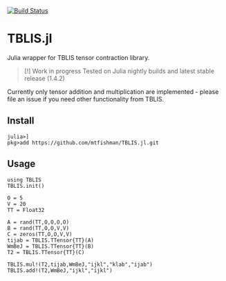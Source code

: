 [![Build Status](https://travis-ci.com/FermiQC/TBLIS.jl.svg?branch=master)](https://travis-ci.com/FermiQC/TBLIS.jl)
# TBLIS.jl
Julia wrapper for TBLIS tensor contraction library.

> [!] Work in progress
> Tested on Julia nightly builds and latest stable release (1.4.2) 

Currently only tensor addition and multiplication are implemented - please file an issue if you need 
other functionality from TBLIS.

## Install
```
julia>]
pkg>add https://github.com/mtfishman/TBLIS.jl.git
```

## Usage
```
using TBLIS
TBLIS.init()

O = 5
V = 20
TT = Float32

A = rand(TT,O,O,O,O)
B = rand(TT,O,O,V,V)
C = zeros(TT,O,O,V,V)
tijab = TBLIS.TTensor{TT}(A)
WmBeJ = TBLIS.TTensor{TT}(B)
T2 = TBLIS.TTensor{TT}(C)

TBLIS.mul!(T2,tijab,WmBeJ,"ijkl","klab","ijab")
TBLIS.add!(T2,WmBeJ,"ijkl","ijkl")
```
